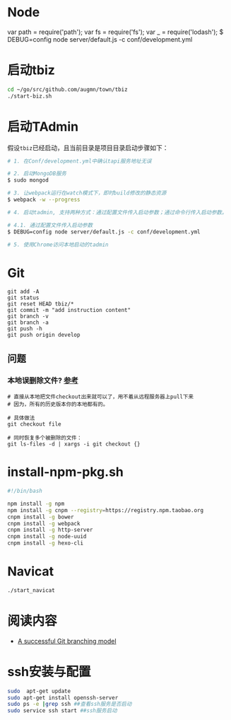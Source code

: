 

# Node
var path = require('path');
var fs = require('fs');
var _ = require('lodash');
$ DEBUG=config node server/default.js -c conf/development.yml
# 启动tbiz
```bash
cd ~/go/src/github.com/augmn/town/tbiz
./start-biz.sh
```

# 启动TAdmin
假设`tbiz`已经启动，且当前目录是项目目录启动步骤如下：

```bash
# 1. 在Conf/development.yml中确认tapi服务地址无误

# 2. 启动MongoDB服务
$ sudo mongod

# 3. 让webpack运行在watch模式下，即时build修改的静态资源
$ webpack -w --progress

# 4. 启动tadmin, 支持两种方式：通过配置文件传入启动参数；通过命令行传入启动参数。

# 4.1. 通过配置文件传入启动参数
$ DEBUG=config node server/default.js -c conf/development.yml

# 5. 使用Chrome访问本地启动的tadmin
```

# Git

```Git
git add -A
git status
git reset HEAD tbiz/*
git commit -m "add instruction content"
git branch -v
git branch -a
git push -h
git push origin develop

```
## 问题
### 本地误删除文件? [参考](http://www.oschina.net/code/snippet_168578_13760)
```github
# 直接从本地把文件checkout出来就可以了，用不着从远程服务器上pull下来
# 因为，所有的历史版本你的本地都有的。

# 具体做法
git checkout file

# 同时恢复多个被删除的文件：
git ls-files -d | xargs -i git checkout {}
```
# install-npm-pkg.sh

```bash
#!/bin/bash

npm install -g npm
npm install -g cnpm --registry=https://registry.npm.taobao.org
cnpm install -g bower
cnpm install -g webpack
cnpm install -g http-server
cnpm install -g node-uuid
cnpm install -g hexo-cli
```

# Navicat

```bash
./start_navicat

```
# 阅读内容
- [A successful Git branching model](http://nvie.com/posts/a-successful-git-branching-model/)

# ssh安装与配置
```bash
sudo  apt-get update
sudo apt-get install openssh-server
sudo ps -e |grep ssh ##查看ssh服务是否启动
sudo service ssh start ##ssh服务启动
```
